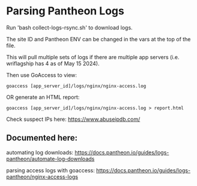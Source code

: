 Parsing Pantheon Logs
=====================

Run 'bash collect-logs-rsync.sh' to download logs. 

The site ID and Pantheon ENV can be changed in the vars at the top of the file. 

This will pull multiple sets of logs if there are multiple app servers (i.e. wriflagship has 4 as of May 15 2024).

Then use GoAccess to view:
```
goaccess [app_server_id]/logs/nginx/nginx-access.log
```
OR generate an HTML report:
```
goaccess [app_server_id]/logs/nginx/nginx-access.log > report.html
```
Check suspect IPs here: https://www.abuseipdb.com/  



Documented here: 
---------------
automating log downloads: https://docs.pantheon.io/guides/logs-pantheon/automate-log-downloads

parsing access logs with goaccess: https://docs.pantheon.io/guides/logs-pantheon/nginx-access-logs
